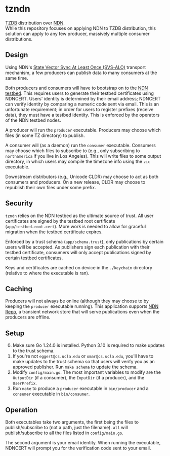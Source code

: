 # tzndn

[TZDB](https://github.com/eggert/tz) distribution over [NDN](https://named-data.net).  
While this repository focuses on applying NDN to TZDB distribution, this solution can apply to any few producer, massively multiple consumer distributions.

## Design
Using NDN's [State Vector Sync At Least Once (SVS-ALO)](https://github.com/named-data/ndnd/tree/main/std/sync) transport mechanism, a few producers can publish data to many consumers at the same time. 

Both producers and consumers will have to bootstrap on to the [NDN testbed](https://named-data.net/ndn-testbed/). This requires users to generate their testbed certificates using NDNCERT. Users' identity is determined by their email address; NDNCERT can verify identity by comparing a numeric code sent via email. This is an unfortunate requirement; in order for users to register prefixes (receive data), they must have a testbed identity. This is enforced by the operators of the NDN testbed nodes.

A producer will run the `producer` executable. Producers may choose which files (in some TZ directory) to publish. 

A consumer will (as a daemon) run the `consumer` executable. Consumers may choose which files to subscribe to (e.g., only subscribing to `northamerica` if you live in Los Angeles). This will write files to some output directory, in which users may compile the timezone info using the `zic` executable.

Downstream distributors (e.g., Unicode CLDR) may choose to act as both consumers and producers. On a new release, CLDR may choose to republish their own files under some prefix.

## Security
`tzndn` relies on the NDN testbed as the ultimate source of trust. All user certificates are signed by the testbed root certificate (`app/testbed.root.cert`). More work is needed to allow for graceful migration when the testbed certificate expires. 

Enforced by a trust schema (`app/schema.trust`), only publications by certain users will be accepted. As publishers sign each publication with their testbed certificate, consumers will only accept publications signed by certain testbed certificates.

Keys and certificates are cached on device in the `./keychain` directory (relative to where the executable is ran).

## Caching
Producers will not always be online (although they may choose to by keeping the `producer` executable running). This application supports [NDN Repo](https://github.com/named-data/ndnd/tree/main/repo), a transient network store that will serve publications even when the producers are offline.


## Setup
0. Make sure Go 1.24.0 is installed. Python 3.10 is required to make updates to the trust schema.
1. If you're not `eggert@cs.ucla.edu` or `omar@cs.ucla.edu`, you'll have to make updates to the trust schema so that users will verify you as an approved publisher. Run `make schema` to update the schema.
2. Modify `config/main.go`. The most important variables to modify are the `OutputDir` (if a consumer), the `InputDir` (if a producer), and the `UserPrefix`.
3. Run `make` to produce a `producer` executable in `bin/producer` and a `consumer` executable in `bin/consumer`.

## Operation
Both executables take two arguments, the first being the files to publish/subscribe to (not a path, just the filename). `all` will publish/subscribe to all the files listed in `config/main.go`. 

The second argument is your email identity. When running the executable, NDNCERT will prompt you for the verification code sent to your email.

